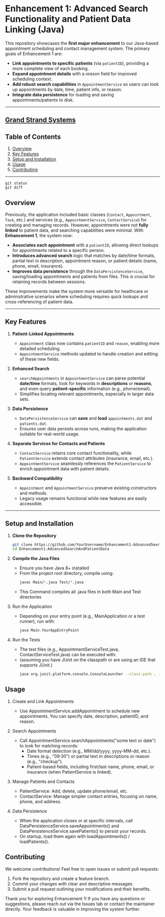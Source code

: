 # Enhancement 1: Advanced Search Functionality and Patient Data Linking (Java)

This repository showcases the **first major enhancement** to our Java-based appointment scheduling and contact management system. The primary goals of Enhancement 1 are:

- **Link appointments to specific patients** (via `patientID`), providing a more complete view of each booking.  
- **Expand appointment details** with a *reason* field for improved scheduling context.  
- **Add robust search capabilities** in `AppointmentService` so users can look up appointments by date, time, patient info, or reason.  
- **Integrate data persistence** for loading and saving appointments/patients to disk.

---
[Grand Strand Systems](https://github.com/GavinBish911/GavinBish911.github.io/tree/Grand-Strand-Systems/Enhanced%20Grand%20Strand%20Systems)
---

## Table of Contents

1. [Overview](#overview)  
2. [Key Features](#key-features)  
3. [Setup and Installation](#setup-and-installation)  
4. [Usage](#usage)  
5. [Contributing](#contributing)  

---

```
git status
git diff
```

## Overview

Previously, the application included basic classes (`Contact`, `Appointment`, `Task`, etc.) and services (e.g., `AppointmentService`, `ContactService`) for creating and managing records. However, appointments were not **fully linked** to patient data, and searching capabilities were minimal. With **Enhancement 1**, the system now:

- **Associates each appointment** with a `patientID`, allowing direct lookups for appointments related to a specific person.  
- **Introduces advanced search** logic that matches by date/time formats, partial text in description, appointment reason, or patient details (name, phone, email, insurance).  
- **Improves data persistence** through the `DataPersistenceService`, saving/loading appointments and patients from files. This is crucial for retaining records between sessions.

These improvements make the system more versatile for healthcare or administrative scenarios where scheduling requires quick lookups and cross-referencing of patient data.

---

## Key Features

1. **Patient-Linked Appointments**  
   - `Appointment` class now contains `patientID` and `reason`, enabling more detailed scheduling.  
   - `AppointmentService` methods updated to handle creation and editing of these new fields.

2. **Enhanced Search**  
   - `searchAppointments` in `AppointmentService` can parse potential **date/time** formats, look for keywords in **descriptions** or **reasons**, and even query **patient-specific** information (e.g., phone/email).  
   - Simplifies locating relevant appointments, especially in larger data sets.

3. **Data Persistence**  
   - `DataPersistenceService` can **save** and **load** `appointments.dat` and `patients.dat`.  
   - Ensures user data persists across runs, making the application suitable for real-world usage.

4. **Separate Services for Contacts and Patients**  
   - `ContactService` retains core contact functionality, while `PatientService` extends contact attributes (insurance, email, etc.).  
   - `AppointmentService` seamlessly references the `PatientService` to enrich appointment data with patient details.

5. **Backward Compatibility**  
   - `Appointment` and `AppointmentService` preserve existing constructors and methods.  
   - Legacy usage remains functional while new features are easily accessible.

---

## Setup and Installation

1. **Clone the Repository**  
   ```bash
   git clone https://github.com/YourUsername/Enhancement1-AdvancedSearchAndPatientData.git
   cd Enhancement1-AdvancedSearchAndPatientData
   ```
2. **Compile the Java Files**
   - Ensure you have Java 8+ installed
   - From the project root directory, compile using:
      ```bash
      javac Main/*.java Test/*.java
      ```
    - This Command compiles all .java files in both Main and Test directories
   
3. Run the Application
   - Depending on your entry point (e.g., MainApplication or a test runner), run with:
      ```bash
      java Main.YourAppEntryPoint
      ```

4. Run the Tests
   - The test files (e.g., AppointmentServiceTest.java, ContactServiceTest.java) can be executed with:
   - (assuming you have JUnit on the classpath or are using an IDE that supports JUnit.)
      ```bash
      java org.junit.platform.console.ConsoleLauncher --class-path . --scan-class-path
      ```

## Usage

1. Create and Link Appointments
   - Use AppointmentService.addAppointment to schedule new appointments. You can specify date, description, patientID, and reason.
     
2. Search Appointments
   - Call AppointmentService.searchAppointments("some text or date") to look for matching records:     
      - Date format detection (e.g., MM/dd/yyyy, yyyy-MM-dd, etc.).
      - Times (e.g., "09:30") or partial text in descriptions or reason (e.g., "checkup").
      - Patient-based fields, including first/last name, phone, email, or insurance (when PatientService is linked).

4. Manage Patients and Contacts
   - PatientService: Add, delete, update phone/email, etc.
   - ContactService: Manage simpler contact entries, focusing on name, phone, and address.

5. Data Persistence
   - When the application closes or at specific intervals, call DataPersistenceService.saveAppointments() and DataPersistenceService.savePatients() to persist your records.
   - On startup, load them again with loadAppointments() / loadPatients().
  

## Contributing

We welcome contributions! Feel free to open issues or submit pull requests:

   1. Fork the repository and create a feature branch.
   2. Commit your changes with clear and descriptive messages.
   3. Submit a pull request outlining your modifications and their benefits.

Thank you for exploring Enhancement 1!
If you have any questions or suggestions, please reach out via the Issues tab or contact the maintainer directly. Your feedback is valuable in improving the system further.
